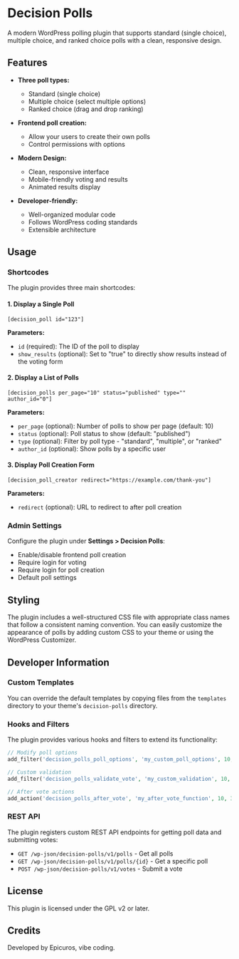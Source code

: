 # Decision Polls

A modern WordPress polling plugin that supports standard (single choice), multiple choice, and ranked choice polls with a clean, responsive design.

## Features

- **Three poll types:**
  - Standard (single choice)
  - Multiple choice (select multiple options)
  - Ranked choice (drag and drop ranking)
  
- **Frontend poll creation:**
  - Allow your users to create their own polls
  - Control permissions with options
  
- **Modern Design:**
  - Clean, responsive interface
  - Mobile-friendly voting and results
  - Animated results display
  
- **Developer-friendly:**
  - Well-organized modular code
  - Follows WordPress coding standards
  - Extensible architecture

## Usage

### Shortcodes

The plugin provides three main shortcodes:

#### 1. Display a Single Poll

```
[decision_poll id="123"]
```

**Parameters:**
- `id` (required): The ID of the poll to display
- `show_results` (optional): Set to "true" to directly show results instead of the voting form

#### 2. Display a List of Polls

```
[decision_polls per_page="10" status="published" type="" author_id="0"]
```

**Parameters:**
- `per_page` (optional): Number of polls to show per page (default: 10)
- `status` (optional): Poll status to show (default: "published")
- `type` (optional): Filter by poll type - "standard", "multiple", or "ranked"
- `author_id` (optional): Show polls by a specific user

#### 3. Display Poll Creation Form

```
[decision_poll_creator redirect="https://example.com/thank-you"]
```

**Parameters:**
- `redirect` (optional): URL to redirect to after poll creation

### Admin Settings

Configure the plugin under **Settings > Decision Polls**:

- Enable/disable frontend poll creation
- Require login for voting
- Require login for poll creation
- Default poll settings

## Styling

The plugin includes a well-structured CSS file with appropriate class names that follow a consistent naming convention. You can easily customize the appearance of polls by adding custom CSS to your theme or using the WordPress Customizer.

## Developer Information

### Custom Templates

You can override the default templates by copying files from the `templates` directory to your theme's `decision-polls` directory.

### Hooks and Filters

The plugin provides various hooks and filters to extend its functionality:

```php
// Modify poll options
add_filter('decision_polls_poll_options', 'my_custom_poll_options', 10, 2);

// Custom validation
add_filter('decision_polls_validate_vote', 'my_custom_validation', 10, 3);

// After vote actions
add_action('decision_polls_after_vote', 'my_after_vote_function', 10, 3);
```

### REST API

The plugin registers custom REST API endpoints for getting poll data and submitting votes:

- `GET /wp-json/decision-polls/v1/polls` - Get all polls
- `GET /wp-json/decision-polls/v1/polls/{id}` - Get a specific poll
- `POST /wp-json/decision-polls/v1/votes` - Submit a vote

## License

This plugin is licensed under the GPL v2 or later.

## Credits

Developed by Epicuros, vibe coding.
